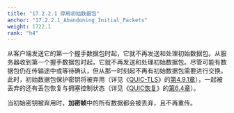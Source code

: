 ```yaml
---
title: "17.2.2.1 停用初始数据包"
anchor: "17.2.2.1_Abandoning_Initial_Packets"
weight: 1722.1
rank: "h4"
---
```


从客户端发送它的第一个握手数据包时起，它就不再发送和处理初始数据包。从服务器收到第一个握手数据包时起，它就不再发送和处理初始数据包。尽管可能有数据包仍在传输途中或等待确认，但从那一时刻起不再有初始数据包需要进行交换。此时，初始数据包保护密钥将被弃用（详见《[QUIC-TLS](../RFC9001_Chinese_Simplified)》的[第4.9.1章](../RFC9001_Chinese_Simplified/#4.9.1_Discarding_Initial_Keys)），一起被丢弃的还有丢包恢复与拥塞控制状态（详见《[QUIC恢复](../RFC9002_Chinese_Simplified)》的[第6.4章](../RFC9002_Chinese_Simplified/#6.4_Discarding_Keys_and_Packet_State)）。

当初始密钥被弃用时，**加密帧**中的所有数据都会被丢弃，且不再重传。
